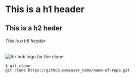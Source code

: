 # This is a h1 header
## This is a h2 heder
###### This is a h6 header

![Air bnb logo for the clone](https://s3.amazonaws.com/alx-intranet.hbtn.io/uploads/medias/2018/6/65f4a1dd9c51265f49d0.png?X-Amz-Algorithm=AWS4-HMAC-SHA256&X-Amz-Credential=AKIARDDGGGOUSBVO6H7D%2F20231205%2Fus-east-1%2Fs3%2Faws4_request&X-Amz-Date=20231205T165134Z&X-Amz-Expires=86400&X-Amz-SignedHeaders=host&X-Amz-Signature=ed11407bf7485773c1f6821ccbbfa9dd881b802344eaa376b854fdff123cf206)

```
$ git clone
git clone https://github.com/user_name/name-of-repo.git
```
